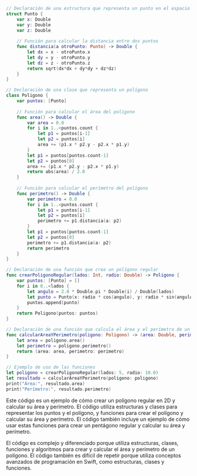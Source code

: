 ```swift
// Declaración de una estructura que representa un punto en el espacio
struct Punto {
    var x: Double
    var y: Double
    var z: Double
    
    // Función para calcular la distancia entre dos puntos
    func distancia(a otroPunto: Punto) -> Double {
        let dx = x - otroPunto.x
        let dy = y - otroPunto.y
        let dz = z - otroPunto.z
        return sqrt(dx*dx + dy*dy + dz*dz)
    }
}

// Declaración de una clase que representa un polígono
class Poligono {
    var puntos: [Punto]
    
    // Función para calcular el área del polígono
    func area() -> Double {
        var area = 0.0
        for i in 1..<puntos.count {
            let p1 = puntos[i-1]
            let p2 = puntos[i]
            area += (p1.x * p2.y - p2.x * p1.y)
        }
        let p1 = puntos[puntos.count-1]
        let p2 = puntos[0]
        area += (p1.x * p2.y - p2.x * p1.y)
        return abs(area) / 2.0
    }
    
    // Función para calcular el perímetro del polígono
    func perimetro() -> Double {
        var perimetro = 0.0
        for i in 1..<puntos.count {
            let p1 = puntos[i-1]
            let p2 = puntos[i]
            perimetro += p1.distancia(a: p2)
        }
        let p1 = puntos[puntos.count-1]
        let p2 = puntos[0]
        perimetro += p1.distancia(a: p2)
        return perimetro
    }
}

// Declaración de una función que crea un polígono regular
func crearPoligonoRegular(lados: Int, radio: Double) -> Poligono {
    var puntos: [Punto] = []
    for i in 0..<lados {
        let angulo = 2.0 * Double.pi * Double(i) / Double(lados)
        let punto = Punto(x: radio * cos(angulo), y: radio * sin(angulo), z: 0.0)
        puntos.append(punto)
    }
    return Poligono(puntos: puntos)
}

// Declaración de una función que calcula el área y el perímetro de un polígono
func calcularAreaYPerimetro(poligono: Poligono) -> (area: Double, perimetro: Double) {
    let area = poligono.area()
    let perimetro = poligono.perimetro()
    return (area: area, perimetro: perimetro)
}

// Ejemplo de uso de las funciones
let poligono = crearPoligonoRegular(lados: 5, radio: 10.0)
let resultado = calcularAreaYPerimetro(poligono: poligono)
print("Área:", resultado.area)
print("Perímetro:", resultado.perimetro)
```

Este código es un ejemplo de cómo crear un polígono regular en 2D y calcular su área y perímetro. El código utiliza estructuras y clases para representar los puntos y el polígono, y funciones para crear el polígono y calcular su área y perímetro. El código también incluye un ejemplo de cómo usar estas funciones para crear un pentágono regular y calcular su área y perímetro.

El código es complejo y diferenciado porque utiliza estructuras, clases, funciones y algoritmos para crear y calcular el área y perímetro de un polígono. El código también es difícil de repetir porque utiliza conceptos avanzados de programación en Swift, como estructuras, clases y funciones.